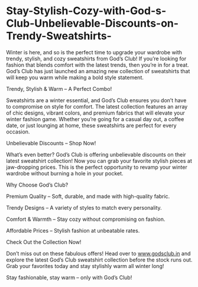 # Stay-Stylish-Cozy-with-God-s-Club-Unbelievable-Discounts-on-Trendy-Sweatshirts-

Winter is here, and so is the perfect time to upgrade your wardrobe with trendy, stylish, and cozy sweatshirts from God’s Club! If you’re looking for fashion that blends comfort with the latest trends, then you’re in for a treat. God’s Club has just launched an amazing new collection of sweatshirts that will keep you warm while making a bold style statement.

Trendy, Stylish & Warm – A Perfect Combo!

Sweatshirts are a winter essential, and God’s Club ensures you don’t have to compromise on style for comfort. The latest collection features an array of chic designs, vibrant colors, and premium fabrics that will elevate your winter fashion game. Whether you’re going for a casual day out, a coffee date, or just lounging at home, these sweatshirts are perfect for every occasion.

Unbelievable Discounts – Shop Now!

What’s even better? God’s Club is offering unbelievable discounts on their latest sweatshirt collection! Now you can grab your favorite stylish pieces at jaw-dropping prices. This is the perfect opportunity to revamp your winter wardrobe without burning a hole in your pocket.

Why Choose God’s Club?

Premium Quality – Soft, durable, and made with high-quality fabric.

Trendy Designs – A variety of styles to match every personality.

Comfort & Warmth – Stay cozy without compromising on fashion.

Affordable Prices – Stylish fashion at unbeatable rates.

Check Out the Collection Now!

Don’t miss out on these fabulous offers! Head over to www.godsclub.in and explore the latest God’s Club sweatshirt collection before the stock runs out. Grab your favorites today and stay stylishly warm all winter long!

Stay fashionable, stay warm – only with God’s Club!

